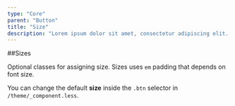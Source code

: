 ```yaml
---
type: "Core"
parent: "Button"
title: "Size"
description: "Lorem ipsum dolor sit amet, consectetur adipiscing elit. Nunc tempus laoreet leo sit amet iaculis."
---
```


##Sizes

Optional classes for assigning size. Sizes uses `em` padding that depends on font size.

You can change the default **size** inside the `.btn` selector in `/theme/_component.less`.

<demo>
  <demovanilla src="inline/core/button/size">
  </demovanilla>
</demo>

